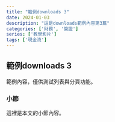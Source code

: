 ```yaml
---
title: "範例downloads 3"
date: 2024-01-03
description: "這是downloads範例內容第3篇"
categories: ['財務', '簽證']
series: ['教學影片']
tags: ['現金流']
---
```


## 範例downloads 3

範例內容，僅供測試列表與分頁功能。

### 小節
這裡是本文的小節內容。